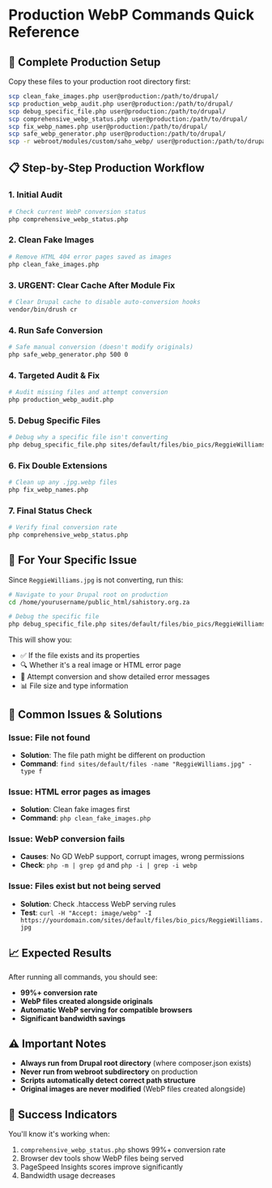 # Production WebP Commands Quick Reference

## 🚀 Complete Production Setup

Copy these files to your production root directory first:
```bash
scp clean_fake_images.php user@production:/path/to/drupal/
scp production_webp_audit.php user@production:/path/to/drupal/
scp debug_specific_file.php user@production:/path/to/drupal/
scp comprehensive_webp_status.php user@production:/path/to/drupal/
scp fix_webp_names.php user@production:/path/to/drupal/
scp safe_webp_generator.php user@production:/path/to/drupal/
scp -r webroot/modules/custom/saho_webp/ user@production:/path/to/drupal/webroot/modules/custom/
```

## 📋 Step-by-Step Production Workflow

### 1. Initial Audit
```bash
# Check current WebP conversion status
php comprehensive_webp_status.php
```

### 2. Clean Fake Images
```bash
# Remove HTML 404 error pages saved as images
php clean_fake_images.php
```

### 3. URGENT: Clear Cache After Module Fix
```bash
# Clear Drupal cache to disable auto-conversion hooks
vendor/bin/drush cr
```

### 4. Run Safe Conversion
```bash
# Safe manual conversion (doesn't modify originals)
php safe_webp_generator.php 500 0
```

### 4. Targeted Audit & Fix
```bash
# Audit missing files and attempt conversion
php production_webp_audit.php
```

### 5. Debug Specific Files
```bash
# Debug why a specific file isn't converting
php debug_specific_file.php sites/default/files/bio_pics/ReggieWilliams.jpg
```

### 6. Fix Double Extensions
```bash
# Clean up any .jpg.webp files
php fix_webp_names.php
```

### 7. Final Status Check
```bash
# Verify final conversion rate
php comprehensive_webp_status.php
```

## 🎯 For Your Specific Issue

Since `ReggieWilliams.jpg` is not converting, run this:

```bash
# Navigate to your Drupal root on production
cd /home/yourusername/public_html/sahistory.org.za

# Debug the specific file
php debug_specific_file.php sites/default/files/bio_pics/ReggieWilliams.jpg
```

This will show you:
- ✅ If the file exists and its properties
- 🔍 Whether it's a real image or HTML error page
- 🔧 Attempt conversion and show detailed error messages
- 📊 File size and type information

## 🔧 Common Issues & Solutions

### Issue: File not found
- **Solution**: The file path might be different on production
- **Command**: `find sites/default/files -name "ReggieWilliams.jpg" -type f`

### Issue: HTML error pages as images
- **Solution**: Clean fake images first
- **Command**: `php clean_fake_images.php`

### Issue: WebP conversion fails
- **Causes**: No GD WebP support, corrupt images, wrong permissions
- **Check**: `php -m | grep gd` and `php -i | grep -i webp`

### Issue: Files exist but not being served
- **Solution**: Check .htaccess WebP serving rules
- **Test**: `curl -H "Accept: image/webp" -I https://yourdomain.com/sites/default/files/bio_pics/ReggieWilliams.jpg`

## 📈 Expected Results

After running all commands, you should see:
- **99%+ conversion rate**
- **WebP files created alongside originals**
- **Automatic WebP serving for compatible browsers**
- **Significant bandwidth savings**

## ⚠️ Important Notes

- **Always run from Drupal root directory** (where composer.json exists)
- **Never run from webroot subdirectory** on production
- **Scripts automatically detect correct path structure**
- **Original images are never modified** (WebP files created alongside)

## 🎉 Success Indicators

You'll know it's working when:
1. `comprehensive_webp_status.php` shows 99%+ conversion rate
2. Browser dev tools show WebP files being served
3. PageSpeed Insights scores improve significantly
4. Bandwidth usage decreases